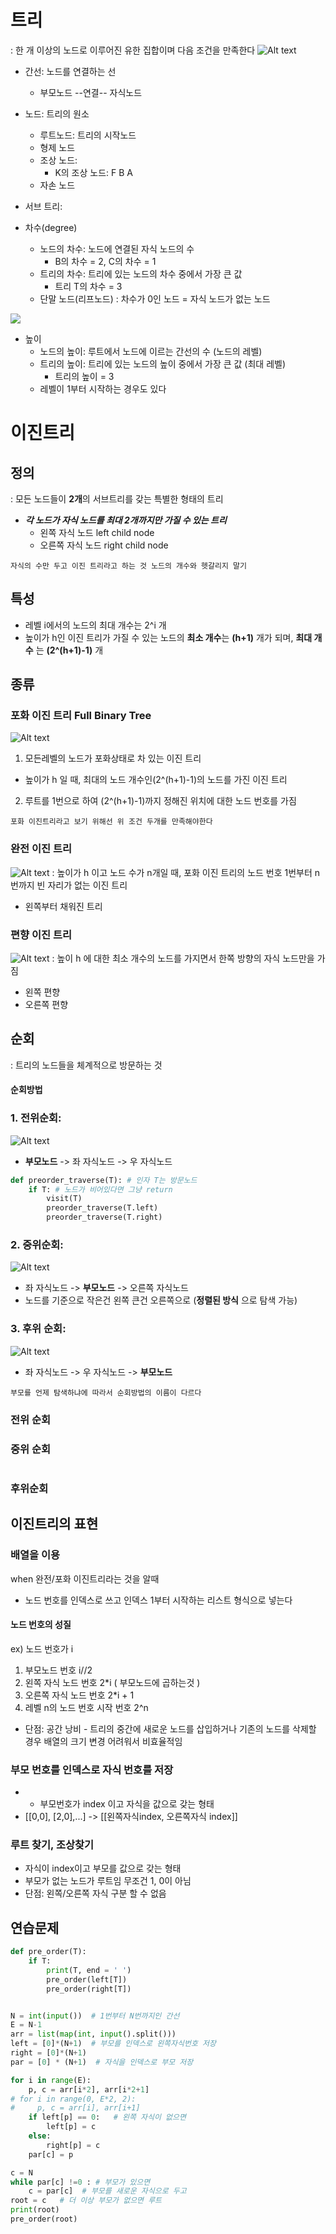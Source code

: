 # 트리
: 한 개 이상의 노드로 이루어진 유한 집합이며 다음 조건을 만족한다
![Alt text](image/tree.png)

- 간선: 노드를 연결하는 선
    - 부모노드 --연결-- 자식노드
- 노드: 트리의 원소 
    - 루트노드: 트리의 시작노드
    - 형제 노드
    - 조상 노드:
        - K의 조상 노드: F B A
    - 자손 노드
- 서브 트리: 

- 차수(degree)
    - 노드의 차수: 노드에 연결된 자식 노드의 수 
        - B의 차수 = 2, C의 차수 = 1
    - 트리의 차수: 트리에 있는 노드의 차수 중에서 가장 큰 값
        - 트리 T의 차수 = 3
    - 단말 노드(리프노드) : 차수가 0인 노드 = 자식 노드가 없는 노드 

![](image/tree_level.png)
- 높이
    - 노드의 높이: 루트에서 노드에 이르는 간선의 수 (노드의 레벨)
    - 트리의 높이: 트리에 있는 노드의 높이 중에서 가장 큰 값 (최대 레벨)
        - 트리의 높이 = 3
    - 레벨이 1부터 시작하는 경우도 있다

# 이진트리
## 정의
: 모든 노드들이 **2개**의 서브트리를 갖는 특별한 형태의 트리
- _**각 노드가 자식 노드를 최대 2개까지만 가질 수 있는 트리**_
    - 왼쪽 자식 노드 left child node
    - 오른쪽 자식 노드 right child node
```
자식의 수만 두고 이진 트리라고 하는 것 노드의 개수와 헷갈리지 말기
```
## 특성
- 레벨 i에서의 노드의 최대 개수는 2^i 개
- 높이가 h인 이진 트리가 가질 수 있는 노드의 **최소 개수**는 **(h+1)** 개가 되며, **최대 개수** 는 **(2^(h+1)-1)** 개

## 종류
### 포화 이진 트리 Full Binary Tree
![Alt text](image/full_binary_tree.png)
1. 모든레벨의 노드가 포화상태로 차 있는 이진 트리
- 높이가 h 일 때, 최대의 노드 개수인(2^(h+1)-1)의 노드를 가진 이진 트리
2.  루트를 1번으로 하여 (2^(h+1)-1)까지 정해진 위치에 대한 노드 번호를 가짐 
```
포화 이진트리라고 보기 위해선 위 조건 두개를 만족해야한다
```
### 완전 이진 트리 
![Alt text](image/complete_binary_tree.png)
: 높이가 h 이고 노드 수가 n개일 때, 포화 이진 트리의 노드 번호 1번부터 n 번까지 빈 자리가 없는 이진 트리
- 왼쪽부터 채워진 트리 

### 편향 이진 트리 
![Alt text](image/skewed_binary_tree.png)
: 높이 h 에 대한 최소 개수의 노드를 가지면서 한쪽 방향의 자식 노드만을 가짐
- 왼쪽 편향
- 오른쪽 편향

## 순회
: 트리의 노드들을 체계적으로 방문하는 것
#### 순회방법
### 1. 전위순회:
![Alt text](image/preorder_traversal.png)
- **부모노드** -> 좌 자식노드 -> 우 자식노드
```python 
def preorder_traverse(T): # 인자 T는 방문노드
    if T: # 노드가 비어있다면 그냥 return 
        visit(T)
        preorder_traverse(T.left)
        preorder_traverse(T.right)
```
### 2. 중위순회: 
![Alt text](image/inorder_traversal.png)
- 좌 자식노드 -> **부모노드** -> 오른쪽 자식노드
- 노드를 기준으로 작은건 왼쪽 큰건 오른쪽으로 (**정렬된 방식** 으로 탐색 가능)
### 3. 후위 순회: 
![Alt text](image/postorder_traversal.png)
- 좌 자식노드 -> 우 자식노드 -> **부모노드**
```
부모를 언제 탐색하냐에 따라서 순회방법의 이름이 다르다 
```
### 전위 순회

### 중위 순회
```python

```
### 후위순회 

## 이진트리의 표현 
### 배열을 이용 
when 완전/포화 이진트리라는 것을 알때
- 노드 번호를 인덱스로 쓰고 인덱스 1부터 시작하는 리스트 형식으로 넣는다
#### 노드 번호의 성질
ex) 노드 번호가 i
1. 부모노드 번호 i//2
2. 왼쪽 자식 노드 번호 2*i ( 부모노드에 곱하는것 )
3. 오른쪽 자식 노드 번호 2*i + 1
4. 레벨 n의 노드 번호 시작 번호 2^n
- 단점: 공간 낭비
        - 트리의 중간에 새로운 노드를 삽입하거나 기존의 노드를 삭제할 경우 배열의 크기 변경 어려워서 비효율적임

### 부모 번호를 인덱스로 자식 번호를 저장 
- - 부모번호가 index 이고 자식을 값으로 갖는 형태
- [[0,0], [2,0],...] -> [[왼쪽자식index, 오른쪽자식 index]]


### 루트 찾기, 조상찾기
- 자식이 index이고 부모를 값으로 갖는 형태 
- 부모가 없는 노드가 루트임 무조건 1, 0이 아님
- 단점: 왼쪽/오른쪽 자식 구분 할 수 없음 


## 연습문제
```python
def pre_order(T):
    if T: 
        print(T, end = ' ')
        pre_order(left[T])
        pre_order(right[T])


N = int(input())  # 1번부터 N번까지인 간선
E = N-1
arr = list(map(int, input().split()))
left = [0]*(N+1)  # 부모를 인덱스로 왼쪽자식번호 저장
right = [0]*(N+1) 
par = [0] * (N+1)  # 자식을 인덱스로 부모 저장

for i in range(E):
    p, c = arr[i*2], arr[i*2+1]
# for i in range(0, E*2, 2):
#     p, c = arr[i], arr[i+1]
    if left[p] == 0:   # 왼쪽 자식이 없으면
        left[p] = c
    else: 
        right[p] = c
    par[c] = p

c = N
while par[c] !=0 : # 부모가 있으면
    c = par[c]  # 부모를 새로운 자식으로 두고 
root = c   # 더 이상 부모가 없으면 루트 
print(root)
pre_order(root)

```